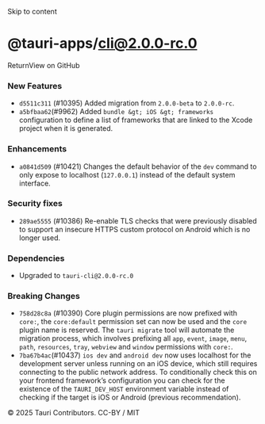 Skip to content
# @tauri-apps/cli@2.0.0-rc.0
ReturnView on GitHub
### New Features
  * `d5511c311` (#10395) Added migration from `2.0.0-beta` to `2.0.0-rc`.
  * `a5bfbaa62`(#9962) Added `bundle &gt; iOS &gt; frameworks` configuration to define a list of frameworks that are linked to the Xcode project when it is generated.


### Enhancements
  * `a0841d509` (#10421) Changes the default behavior of the `dev` command to only expose to localhost (`127.0.0.1`) instead of the default system interface.


### Security fixes
  * `289ae5555` (#10386) Re-enable TLS checks that were previously disabled to support an insecure HTTPS custom protocol on Android which is no longer used.


### Dependencies
  * Upgraded to `tauri-cli@2.0.0-rc.0`


### Breaking Changes
  * `758d28c8a` (#10390) Core plugin permissions are now prefixed with `core:`, the `core:default` permission set can now be used and the `core` plugin name is reserved. The `tauri migrate` tool will automate the migration process, which involves prefixing all `app`, `event`, `image`, `menu`, `path`, `resources`, `tray`, `webview` and `window` permissions with `core:`.
  * `7ba67b4ac`(#10437) `ios dev` and `android dev` now uses localhost for the development server unless running on an iOS device, which still requires connecting to the public network address. To conditionally check this on your frontend framework’s configuration you can check for the existence of the `TAURI_DEV_HOST` environment variable instead of checking if the target is iOS or Android (previous recommendation).


© 2025 Tauri Contributors. CC-BY / MIT
